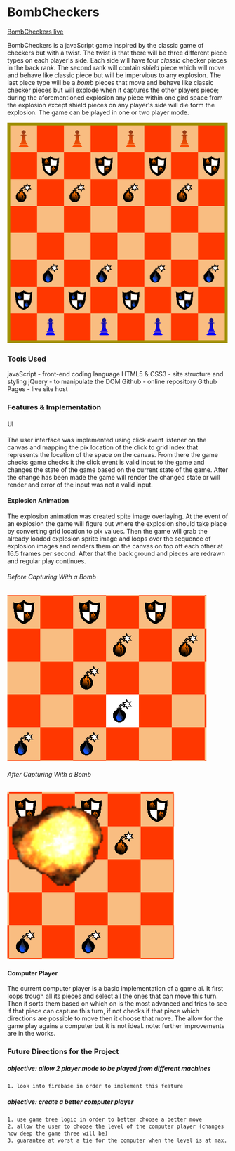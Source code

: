 # BombCheckers
[BombCheckers live](https://bkargaw.github.io/BombCheckers/)

BombCheckers is a javaScript game inspired by the classic game of checkers but with a twist. The twist is that there will be three different piece types on each player's side. Each side will have four *classic* checker pieces in the back rank. The second rank will contain *shield* piece which will move  and behave like classic piece but will be impervious to any explosion. The last piece type will be a *bomb* pieces that move and behave like classic checker pieces but will explode when it captures the other players piece; during the aforementioned explosion any piece within one gird space from the explosion except shield pieces on any player's side will die form the explosion. The game can be played in one or two player mode.

![alt text](https://github.com/bkargaw/BombCheckers/blob/master/docs/Live_Pics/initial_board.png)


### Tools Used
  javaScript - front-end coding language
  HTML5 & CSS3 - site structure and styling
  jQuery - to manipulate the DOM
  Github - online repository
  Github Pages - live site host

### Features & Implementation

#### UI
  The user interface was implemented using click event listener on the canvas and mapping the pix location of the click to grid index that represents the location of the space on the canvas. From there the game checks game checks it the click event is valid input to the game and changes the state of the game based on the current state of the game. After the change has been made the game will render the changed state or will render and error of the input was not a valid input.


#### Explosion Animation
  The explosion animation was created spite image overlaying. At the event of an explosion the game will figure out where the explosion should take place by converting grid location to pix values. Then the game will grab the already loaded explosion sprite image and loops over the sequence of explosion images and renders them on the canvas on top off each other at 16.5 frames per second. After that the back ground and pieces are redrawn and regular play continues.

###### Before Capturing With a Bomb

  ![alt text](https://github.com/bkargaw/BombCheckers/blob/master/docs/Live_Pics/before_explosion.png)

###### After Capturing With a Bomb
  ![alt text](https://github.com/bkargaw/BombCheckers/blob/master/docs/Live_Pics/after_explosion.png)



#### Computer Player
  The current computer player is a basic implementation of a game ai. It first loops trough all its pieces and select all the ones that can move this turn. Then it sorts them based on which on is the most advanced and tries to see if that piece can capture this turn, if not checks if that piece which directions are possible to move then it choose that move. The allow for the game play agains a computer but it is not ideal. note: further improvements are in the works.

### Future Directions for the Project
##### objective: allow 2 player mode to be played from different machines
    1. look into firebase in order to implement this feature
##### objective: create a better computer player
    1. use game tree logic in order to better choose a better move
    2. allow the user to choose the level of the computer player (changes how deep the game three will be)
    3. guarantee at worst a tie for the computer when the level is at max.

